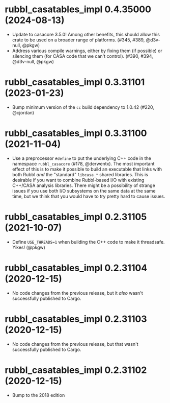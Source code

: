 # rubbl_casatables_impl 0.4.35000 (2024-08-13)

- Update to casacore 3.5.0! Among other benefits, this should allow this crate
  to be used on a broader range of platforms. (#345, #389, @d3v-null, @pkgw)
- Address various compile warnings, either by fixing them (if possible) or
  silencing them (for CASA code that we can't control). (#390, #394, @d3v-null,
  @pkgw)



# rubbl_casatables_impl 0.3.31101 (2023-01-23)

- Bump minimum version of the `cc` build dependency to 1.0.42 (#220, @cjordan)


# rubbl_casatables_impl 0.3.31100 (2021-11-04)

- Use a preprocessor `#define` to put the underlying C++ code in the namespace
  `rubbl_casacore` (#178, @derwentx). The most important effect of this is to
  make it possible to build an executable that links with both Rubbl *and* the
  "standard" `libcasa_*` shared libraries. This is desirable if you want to
  combine Rubbl-based I/O with existing C++/CASA analysis libraries. There might
  be a possibility of strange issues if you use both I/O subsystems on the same
  data at the same time, but we think that you would have to try pretty hard to
  cause issues.


# rubbl_casatables_impl 0.2.31105 (2021-10-07)

- Define `USE_THREADS=1` when building the C++ code to make it threadsafe. Yikes!
  (@pkgw)

# rubbl_casatables_impl 0.2.31104 (2020-12-15)

- No code changes from the previous release, but it *also* wasn't successfully
  published to Cargo.

# rubbl_casatables_impl 0.2.31103 (2020-12-15)

- No code changes from the previous release, but that wasn't successfully
  published to Cargo.

# rubbl_casatables_impl 0.2.31102 (2020-12-15)

- Bump to the 2018 edition
